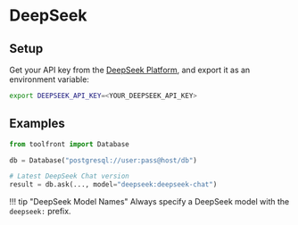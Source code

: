 # DeepSeek

## Setup

Get your API key from the [DeepSeek Platform](https://platform.deepseek.com/), and export it as an environment variable:

```bash
export DEEPSEEK_API_KEY=<YOUR_DEEPSEEK_API_KEY>
```

## Examples


```python
from toolfront import Database

db = Database("postgresql://user:pass@host/db")

# Latest DeepSeek Chat version
result = db.ask(..., model="deepseek:deepseek-chat")
```


!!! tip "DeepSeek Model Names"
    Always specify a DeepSeek model with the `deepseek:` prefix.